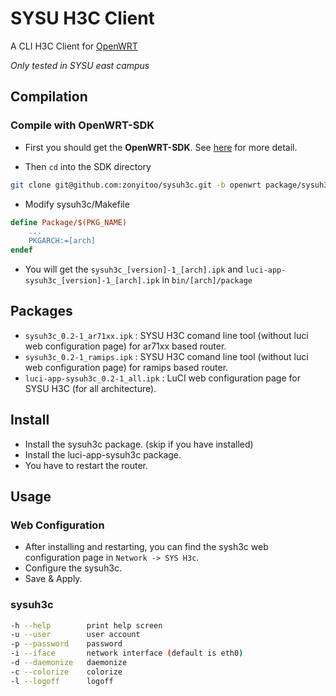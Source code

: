 # SYSU H3C Client

A CLI H3C Client for [OpenWRT](http://openwrt.org)

*Only tested in SYSU east campus*

## Compilation

### Compile with OpenWRT-SDK

* First you should get the **OpenWRT-SDK**. See [here](http://wiki.openwrt.org/zh-cn/doc/howto/obtain.firmware.sdk) for more detail.

* Then `cd` into the SDK directory

```bash
git clone git@github.com:zonyitoo/sysuh3c.git -b openwrt package/sysuh3c
```

* Modify sysuh3c/Makefile

```makefile
define Package/$(PKG_NAME)
    ...
    PKGARCH:=[arch]
endef
```

* You will get the `sysuh3c_[version]-1_[arch].ipk` and `luci-app-sysuh3c_[version]-1_[arch].ipk` in `bin/[arch]/package`

## Packages

 * `sysuh3c_0.2-1_ar71xx.ipk` :  SYSU H3C comand line tool (without luci web configuration page) for ar71xx based router.
 * `sysuh3c_0.2-1_ramips.ipk` :  SYSU H3C comand line tool (without luci web configuration page) for ramips based router.
 * `luci-app-sysuh3c_0.2-1_all.ipk` : LuCI web configuration page for SYSU H3C (for all architecture).

## Install

 * Install the sysuh3c package. (skip if you have installed)
 * Install the luci-app-sysuh3c package.
 * You have to restart the router.
 
## Usage

### Web Configuration

 * After installing and restarting, you can find the sysh3c web configuration page in `Network -> SYS H3c`.
 * Configure the sysuh3c.
 * Save & Apply.
 
### sysuh3c

```bash
-h --help        print help screen
-u --user        user account
-p --password    password
-i --iface       network interface (default is eth0)
-d --daemonize   daemonize
-c --colorize    colorize
-l --logoff      logoff
```
